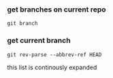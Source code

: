 ### get branches on current repo
`git branch`

### get current branch
`git rev-parse --abbrev-ref HEAD`


this list is continously expanded